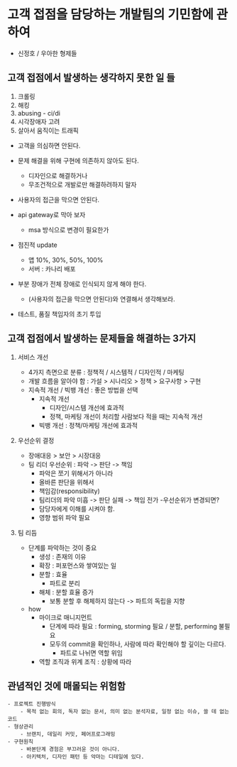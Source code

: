 # 고객 접점을 담당하는 개발팀의 기민함에 관하여
- 신정호 / 우아한 형제들


## 고객 접점에서 발생하는 생각하지 못한 일 들
1. 크롤링
2. 해킹
3. abusing - ci/di
4. 시각장애자 고려
5. 살아서 움직이는 트래픽

- 고객을 의심하면 안된다.
- 문제 해결을 위해 구현에 의존하지 않아도 된다.
    - 디자인으로 해결하거나
    - 무조건적으로 개발로만 해결하려하지 말자
- 사용자의 접근을 막으면 안된다.


- api gateway로 막아 보자
    - msa 방식으로 변경이 필요한가
- 점진적 update
    - 앱 10%, 30%, 50%, 100%
    - 서버 : 카나리 배포
- 부분 장애가 전체 장애로 인식되지 않게 해야 한다.
    - (사용자의 접근을 막으면 안된다)와 연결해서 생각해보라.
- 테스트, 품질 책임자의 초기 투입

## 고객 접점에서 발생하는 문제들을 해결하는 3가지
1. 서비스 개선
    - 4가지 측면으로 분류 : 정책적 / 시스템적 / 디자인적 / 마케팅
    - 개발 흐름을 알아야 함 : 가설 > 시나리오 > 정책 > 요구사항 > 구현
    - 지속적 개선 / 빅뱅 개선 : 좋은 방법을 선택
        - 지속적 개선
            - 디자인/시스템 개선에 효과적
            - 정책, 마케팅 개선이 처리할 사람보다 적을 때는 지속적 개선
        - 빅뱅 개선 : 정책/마케팅 개선에 효과적

2. 우선순위 결정
    - 장애대응 > 보안 > 시장대응
    - 팀 리더 우선순위 : 파악 -> 판단 -> 책임
        - 파악은 쪼기 위해서가 아니라
        - 올바른 판단을 위해서
        - 책임감(responsibility)
        - 팀리더의 파악 미흡 -> 판단 실패 -> 책임 전가
    -우선순위가 변경되면?
        - 담당자에게 이해를 시켜야 함.
        - 영향 범위 파악 필요

3. 팀 리듬
    - 단계를 파악하는 것이 중요
        - 생성 : 존재의 이유
        - 확장 : 퍼포먼스와 쌓여있는 일
        - 분할 : 효율
            - 파트로 분리
        - 해체 : 분할 효율 증가
            - 보통 분할 후 해체하지 않는다 -> 파트의 독립을 지향
    - how
        - 마이크로 매니지먼트
            - 단계에 따라 필요 : forming, storming 필요 / 분할, performing 불필요
            - 모두의 commit을 확인하나, 사람에 따라 확인해야 할 깊이는 다르다.
                - 파트로 나뉘면 역할 위임
        - 역할 조직과 위계 조직 : 상황에 따라
    

## 관념적인 것에 매몰되는 위험함
    - 프로젝트 진행방식
        - 목적 없는 회의, 독자 없는 문서, 의미 없는 분석자료, 일정 없는 이슈, 쓸 데 없는 코드
    - 형상관리
        - 브랜치, 데일리 커밋, 페어프로그래밍
    - 구현원칙
        - 바본단계 경험은 부끄러운 것이 아니다.
        - 아키텍처, 디자인 패턴 등 악마는 디테일에 있다.